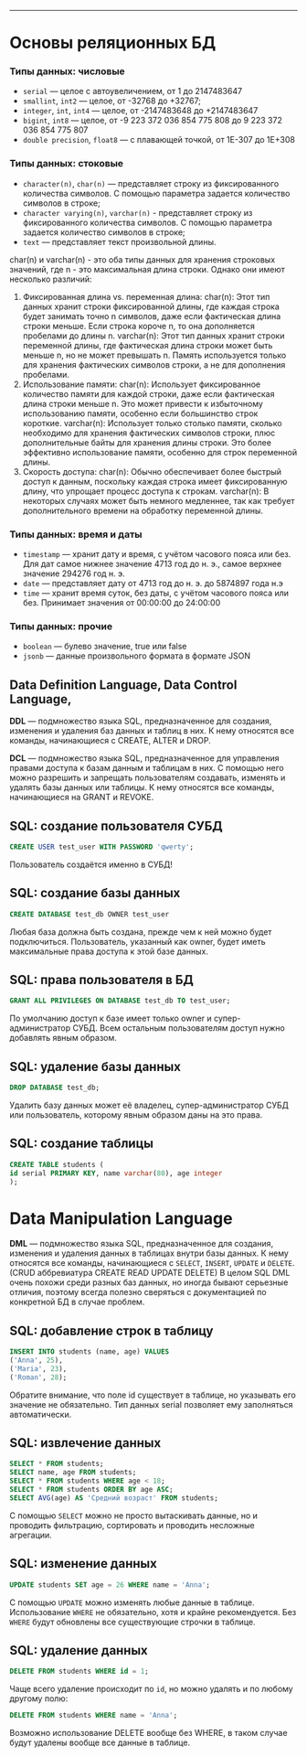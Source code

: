 
-------------------------------------------------------------------------------------

# Основы реляционных БД

### Типы данных: числовые

- `serial` — целое с автоувеличением, от 1 до 2147483647
- `smallint`, `int2` — целое, от -32768 до +32767;
- `integer`, `int`, `int4` — целое, от -2147483648 до +2147483647
- `bigint`, `int8` — целое, от -9 223 372 036 854 775 808 до 9 223 372 036 854 775 807
- `double precision`, `float8` — с плавающей точкой, от 1E-307 до 1E+308

### Типы данных: стоковые

- `character(n)`, `char(n)` — представляет строку из фиксированного количества символов. С помощью параметра задается количество символов в строке;
- `character varying(n)`, `varchar(n)` - представляет строку из фиксированного количества символов. С помощью параметра задается количество символов в строке;
- `text` — представляет текст произвольной длины.

char(n) и varchar(n) - это оба типы данных для хранения строковых значений, где n - это максимальная длина строки. Однако они имеют несколько различий:
1. Фиксированная длина vs. переменная длина:
char(n): Этот тип данных хранит строки фиксированной длины, где каждая строка будет занимать точно n символов, даже если фактическая длина строки меньше. Если строка короче n, то она дополняется пробелами до длины n.
varchar(n): Этот тип данных хранит строки переменной длины, где фактическая длина строки может быть меньше n, но не может превышать n. Память используется только для хранения фактических символов строки, а не для дополнения пробелами.
2. Использование памяти:
char(n): Использует фиксированное количество памяти для каждой строки, даже если фактическая длина строки меньше n. Это может привести к избыточному использованию памяти, особенно если большинство строк короткие.
varchar(n): Использует только столько памяти, сколько необходимо для хранения фактических символов строки, плюс дополнительные байты для хранения длины строки. Это более эффективно использование памяти, особенно для строк переменной длины. 
3. Скорость доступа:
char(n): Обычно обеспечивает более быстрый доступ к данным, поскольку каждая строка имеет фиксированную длину, что упрощает процесс доступа к строкам.
varchar(n): В некоторых случаях может быть немного медленнее, так как требует дополнительного времени на обработку переменной длины.

### Типы данных: время и даты

- `timestamp` — хранит дату и время, с учётом часового пояса или без. Для дат самое нижнее значение 4713 год до н. э., самое верхнее значение 294276 год н. э.
- `date` — представляет дату от 4713 год до н. э. до 5874897 года н.э
- `time` — хранит время суток, без даты, с учётом часового пояса или без. Принимает значения от 00:00:00 до 24:00:00

### Типы данных: прочие

- `boolean` — булево значение, true или false
- `jsonb` — данные произвольного формата в формате JSON

## Data Definition Language, Data Control Language,

**DDL** — подмножество языка SQL, предназначенное для создания, изменения и удаления баз данных и таблиц в них. К нему относятся все команды, начинающиеся с CREATE, ALTER и DROP.

**DCL** — подмножество языка SQL, предназначенное для управления правами доступа к базам данным и таблицам в них. С помощью него можно разрешить и запрещать пользователям создавать, изменять и удалять базы данных или таблицы. К нему относятся все команды, начинающиеся на GRANT и REVOKE.

## SQL: создание пользователя СУБД

```sql
CREATE USER test_user WITH PASSWORD 'qwerty';
```

Пользователь создаётся именно в СУБД!

## SQL: создание базы данных

```sql
CREATE DATABASE test_db OWNER test_user
```

Любая база должна быть создана, прежде чем к ней можно будет подключиться.
Пользователь, указанный как owner, будет иметь максимальные права доступа к этой базе данных.

## SQL: права пользователя в БД

```sql
GRANT ALL PRIVILEGES ON DATABASE test_db TO test_user;
```

По умолчанию доступ к базе имеет только owner и супер-администратор СУБД. Всем остальным пользователям доступ нужно добавлять явным образом.

## SQL: удаление базы данных

```sql
DROP DATABASE test_db;
```

Удалить базу данных может её владелец, супер-администратор СУБД или пользователь, которому явным образом даны на это права.

## SQL: создание таблицы

```sql
CREATE TABLE students (
id serial PRIMARY KEY, name varchar(80), age integer
);
```

# Data Manipulation Language

**DML** — подмножество языка SQL, предназначенное для создания, изменения и удаления данных в таблицах внутри базы данных. К нему относятся все команды, начинающиеся с `SELECT`, `INSERT`, `UPDATE` и `DELETE`.
(CRUD аббревиатура CREATE READ UPDATE DELETE)
В целом SQL DML очень похожи среди разных баз данных, но иногда бывают серьезные отличия, поэтому всегда полезно сверяться с документацией по конкретной БД в случае проблем.

## SQL: добавление строк в таблицу

```sql
INSERT INTO students (name, age) VALUES
('Anna', 25),
('Maria', 23),
('Roman', 28);
```

Обратите внимание, что поле id существует в таблице, но указывать его значение не обязательно. Тип данных serial позволяет ему заполняться автоматически.

## SQL: извлечение данных

```sql
SELECT * FROM students;
SELECT name, age FROM students;
SELECT * FROM students WHERE age < 18;
SELECT * FROM students ORDER BY age ASC;
SELECT AVG(age) AS 'Средний возраст' FROM students;
```

С помощью `SELECT` можно не просто вытаскивать данные, но и проводить фильтрацию, сортировать и проводить несложные агрегации.

## SQL: изменение данных

```sql
UPDATE students SET age = 26 WHERE name = 'Anna';
```

С помощью `UPDATE` можно изменять любые данные в таблице.
Использование `WHERE` не обязательно, хотя и крайне рекомендуется. Без `WHERE` будут обновлены все существующие строчки в таблице.

## SQL: удаление данных

```sql
DELETE FROM students WHERE id = 1;
```

Чаще всего удаление происходит по `id`, но можно удалять и по любому другому полю:

```sql
DELETE FROM students WHERE name = 'Anna';
```

Возможно использование DELETE вообще без WHERE, в таком случае будут удалены вообще все данные в таблице.
